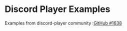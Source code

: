# Discord Player Examples

Examples from discord-player community :[GitHub #1638](https://github.com/Androz2091/discord-player/issues/1638)